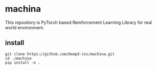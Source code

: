 # machina

This repository is PyTorch based Reinforcement Learning Library for real world environment.

## install

```
git clone https://github.com/DeepX-inc/machina.git
cd ./machina
pip install -e .
```




